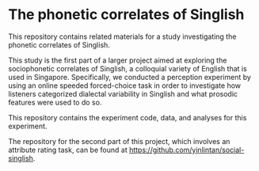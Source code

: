# The phonetic correlates of Singlish

This repository contains related materials for a study investigating the phonetic correlates of Singlish.

This study is the first part of a larger project aimed at exploring the sociophonetic correlates of Singlish, a colloquial variety of English that is used in Singapore. Specifically, we conducted a perception experiment by using an online speeded forced-choice task in order to investigate how listeners categorized dialectal variability in Singlish and what prosodic features were used to do so.

This repository contains the experiment code, data, and analyses for this experiment.

The repository for the second part of this project, which involves an attribute rating task, can be found at https://github.com/yinlintan/social-singlish.